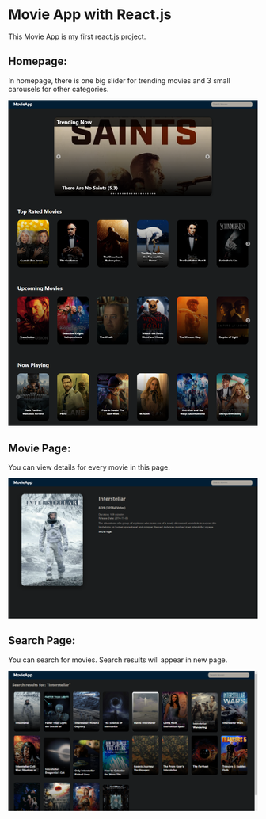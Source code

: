 # Movie App with React.js

This Movie App is my first react.js project.

## Homepage: 
In homepage, there is one big slider for trending movies and 3 small carousels for other categories.

![homepage-image](https://github.com/NureddinFarzaliyev/react-movie-app/blob/main/design/home.png)

## Movie Page:
You can view details for every movie in this page.

![movie-page-image](https://github.com/NureddinFarzaliyev/react-movie-app/blob/main/design/movie.png)

## Search Page:
You can search for movies. Search results will appear in new page.

![search-page-image](https://github.com/NureddinFarzaliyev/react-movie-app/blob/main/design/search.png)
